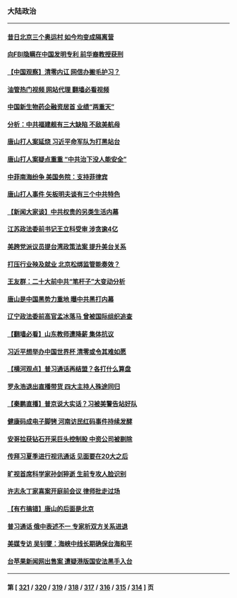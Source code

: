 ### 大陆政治
---
#### [昔日北京三个奥运村 如今均变成隔离营](../../pages/ncid277/n13761862.md?06180445) 
#### [向FBI隐瞒在中国发明专利 前华裔教授获刑](../../pages/ncid277/n13761839.md?06180445) 
#### [【中国观察】清零内讧 网信办搬毛护习？](../../pages/ncid277/n13761843.md?06180445) 
#### [油管热门视频 网站代理 翻墙必看视频](http://209.222.30.114:81/youtube.html?06180445)
#### [中国新生物药企融资居首 业绩“两重天”](../../pages/ncid277/n13761865.md?06180445) 
#### [分析：中共福建舰有三大缺陷 不敌美航母](../../pages/ncid277/n13761846.md?06180445) 
#### [唐山打人案延烧 习近平命军队为打黑站台](../../pages/ncid277/n13761853.md?06180445) 
#### [唐山打人案疑点重重 “中共治下没人能安全”](../../pages/ncid277/n13761800.md?06180445) 
#### [中菲南海纷争 美国务院：支持菲律宾](../../pages/ncid277/n13761795.md?06180445) 
#### [唐山打人事件 矢板明夫谈有三个中共特色](../../pages/ncid277/n13761682.md?06180445) 
#### [【新闻大家谈】中共权贵的另类生活内幕](../../pages/ncid277/n13761405.md?06180445) 
#### [江苏政法委前书记王立科受审 涉贪逾4亿](../../pages/ncid277/n13761684.md?06180445) 
#### [美跨党派议员提台湾政策法案 提升美台关系](../../pages/ncid277/n13761597.md?06180445) 
#### [打压行业殃及就业 北京松绑监管能奏效？](../../pages/ncid277/n13761130.md?06180445) 
#### [王友群：二十大前中共“笔杆子”大变动分析](../../pages/ncid277/n13761334.md?06180445) 
#### [唐山是中国黑势力重地 曝中共黑打内幕](../../pages/ncid277/n13761491.md?06180445) 
#### [辽宁政法委前高官孟冰落马 曾被国际组织追查](../../pages/ncid277/n13761341.md?06180445) 
#### [【翻墙必看】山东教师遭降薪 集体抗议](../../pages/ncid277/n13761312.md?06180445) 
#### [习近平想举办中国世界杯 清零或令其难如愿](../../pages/ncid277/n13761209.md?06180445) 
#### [【横河观点】普习通话再结盟？各打什么算盘](../../pages/ncid277/n13761212.md?06180445) 
#### [罗永浩退出直播带货 四大主持人殊途同归](../../pages/ncid277/n13761241.md?06180445) 
#### [【秦鹏直播】普京说大实话？习被美警告站好队](../../pages/ncid277/n13761197.md?06180445) 
#### [健康码成电子脚铐 河南访民红码事件持续发酵](../../pages/ncid277/n13761124.md?06180445) 
#### [安哥拉获钻石开采巨头控制股 中资公司被剔除](../../pages/ncid277/n13761101.md?06180445) 
#### [传拜习夏季进行视讯通话 见面要在20大之后](../../pages/ncid277/n13761110.md?06180445) 
#### [旷视首席科学家孙剑猝逝 生前专攻人脸识别](../../pages/ncid277/n13760859.md?06180445) 
#### [许志永丁家喜案开庭前会议 律师批走过场](../../pages/ncid277/n13760890.md?06180445) 
#### [【有冇搞错】唐山的后面是北京](../../pages/ncid277/n13760394.md?06180445) 
#### [普习通话 俄中表述不一 专家析双方关系进退](../../pages/ncid277/n13760785.md?06180445) 
#### [美媒专访 吴钊燮：海峡中线长期确保台海和平](../../pages/ncid277/n13760922.md?06180445) 
#### [台苹果新闻网出售案 遭疑港版国安法黑手入台](../../pages/ncid277/n13760682.md?06180445) 

---
#### 第 [ [321](./321.md?06180445) / [320](./320.md?06180445) / [319](./319.md?06180445) / [318](./318.md?06180445) / [317](./317.md?06180445) / [316](./316.md?06180445) / [315](./315.md?06180445) / [314](./314.md?06180445) ] 页
